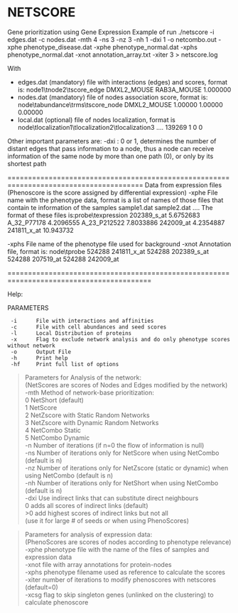# NETSCORE
Gene prioritization using Gene Expression
Example of run
./netscore -i  edges.dat -c  nodes.dat -mth 4 -ns 3 -nz 3 -nh 1 -dxi 1 -o netcombo.out -xphe phenotype_disease.dat -xphe phenotype_normal.dat -xphs phenotype_normal.dat -xnot annotation_array.txt -xiter 3 > netscore.log

With 

  - edges.dat (mandatory)
       file with interactions (edges) and scores, format is:  node1\tnode2\tscore_edge
         	DMXL2_MOUSE	RAB3A_MOUSE	1.000000
  - nodes.dat (mandatory)
       file of nodes association score, format is: node\tabundance\trms\tscore_node
          DMXL2_MOUSE	   1.00000	   1.00000	   0.00000
  - local.dat (optional)
       file of nodes localization, format is node\tlocalization1\tlocalization2\tlocalization3 ....
          139269	         1	         0	         0

Other important parameters are:
  -dxi : 0 or 1, determines the number of distant edges that pass information to a node, thus a node can receive information of the same node by more than one path (0), or only by its shortest path
 
======================================================================================= 
Data from expression files (Phenoscore is the score assigned by differential expression)
  -xphe File name with the phenotype data, format is a list of names of those files that contain te information of the samples
        sample1.dat
        sample2.dat
        ....
        The format of these files is:probe\texpression
            202389_s_at	5.6752683
            A_32_P77178	4.2096555
            A_23_P212522	7.8033886
            242009_at	4.2354887
            241811_x_at 10.943732

  -xphs File name of the phenotype file used for background
  -xnot Annotation file, format is: node\tprobe
            524288	241811_x_at
            524288	202389_s_at
            524288	207519_at
            524288	242009_at

=========================================================================================

Help:

PARAMETERS
    
	 -i 	 File with interactions and affinities     
	 -c 	 File with cell abundances and seed scores    
	 -l 	 Local Distribution of proteins     
	 -x 	 Flag to exclude network analysis and do only phenotype scores without network    
	 -o 	 Output File     
	 -h 	 Print help     
	 -hf 	 Print full list of options     

> Parameters for Analysis of  the network:     
  (NetScores are  scores of Nodes and Edges modified by the network)    
	 -mth	 Method of network-base prioritization:    
	     	   0 NetShort (default)     
	     	   1 NetScore     
	     	   2 NetZscore with Static Random Networks     
	     	   3 NetZscore with Dynamic Random Networks     
	     	   4 NetCombo Static     
	     	   5 NetCombo Dynamic     
	 -n 	 Number of iterations (if n=0 the flow of information is null)    
	 -ns	 Number of iterations only for NetScore when using NetCombo (default is n)    
	 -nz	 Number of iterations only for NetZscore (static or dynamic) when using NetCombo (default is n)    
	 -nh	 Number of iterations only for NetShort when using NetCombo (default is n)    
	 -dxi	 Use indirect links that can substitute direct neighbours    
	     	   0 adds all scores of indirect links (default)    
	     	  >0 add highest scores of indirect links but not all     
	     	    (use it for large # of seeds or when using PhenoScores)    

> Parameters for analysis of expression data:     
  (PhenoScores are scores of nodes according to phenotype relevance)      
	 -xphe	 phenotype file with the name of the files of samples and expression data     
	 -xnot	 file with array annotations for protein-nodes     
	 -xphs	 phenotype filename used as reference to calculate the scores     
	 -xiter	 number of iterations to modify phenoscores with netscores (default=0)    
	 -xcsg	 flag to skip singleton genes (unlinked on the clustering) to calculate phenoscore    




